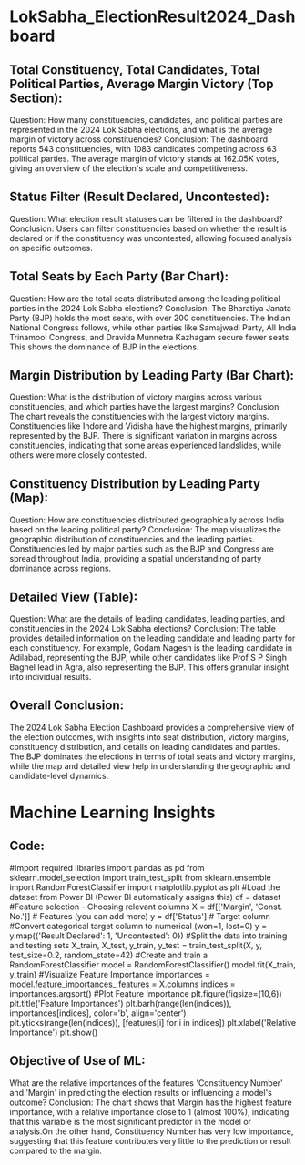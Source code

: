 # LokSabha_ElectionResult2024_Dashboard
## Total Constituency, Total Candidates, Total Political Parties, Average Margin Victory (Top Section):
Question: How many constituencies, candidates, and political parties are represented in the 2024 Lok Sabha elections, and what is the average margin of victory across constituencies?
Conclusion: The dashboard reports 543 constituencies, with 1083 candidates competing across 63 political parties. The average margin of victory stands at 162.05K votes, giving an overview of the election's scale and competitiveness.

## Status Filter (Result Declared, Uncontested):
Question: What election result statuses can be filtered in the dashboard?
Conclusion: Users can filter constituencies based on whether the result is declared or if the constituency was uncontested, allowing focused analysis on specific outcomes.

## Total Seats by Each Party (Bar Chart):
Question: How are the total seats distributed among the leading political parties in the 2024 Lok Sabha elections?
Conclusion: The Bharatiya Janata Party (BJP) holds the most seats, with over 200 constituencies. The Indian National Congress follows, while other parties like Samajwadi Party, All India Trinamool Congress, and Dravida Munnetra Kazhagam secure fewer seats. This shows the dominance of BJP in the elections.

## Margin Distribution by Leading Party (Bar Chart):
Question: What is the distribution of victory margins across various constituencies, and which parties have the largest margins?
Conclusion: The chart reveals the constituencies with the largest victory margins. Constituencies like Indore and Vidisha have the highest margins, primarily represented by the BJP. There is significant variation in margins across constituencies, indicating that some areas experienced landslides, while others were more closely contested.

## Constituency Distribution by Leading Party (Map):
Question: How are constituencies distributed geographically across India based on the leading political party?
Conclusion: The map visualizes the geographic distribution of constituencies and the leading parties. Constituencies led by major parties such as the BJP and Congress are spread throughout India, providing a spatial understanding of party dominance across regions.

## Detailed View (Table):
Question: What are the details of leading candidates, leading parties, and constituencies in the 2024 Lok Sabha elections?
Conclusion: The table provides detailed information on the leading candidate and leading party for each constituency. For example, Godam Nagesh is the leading candidate in Adilabad, representing the BJP, while other candidates like Prof S P Singh Baghel lead in Agra, also representing the BJP. This offers granular insight into individual results.

## Overall Conclusion:
The 2024 Lok Sabha Election Dashboard provides a comprehensive view of the election outcomes, with insights into seat distribution, victory margins, constituency distribution, and details on leading candidates and parties. The BJP dominates the elections in terms of total seats and victory margins, while the map and detailed view help in understanding the geographic and candidate-level dynamics.

# Machine Learning Insights
## Code:
#Import required libraries
import pandas as pd
from sklearn.model_selection import train_test_split
from sklearn.ensemble import RandomForestClassifier
import matplotlib.pyplot as plt
#Load the dataset from Power BI (Power BI automatically assigns this)
df = dataset
#Feature selection - Choosing relevant columns
X = df[['Margin', 'Const. No.']]  # Features (you can add more)
y = df['Status']  # Target column
#Convert categorical target column to numerical (won=1, lost=0)
y = y.map({'Result Declared': 1, 'Uncontested': 0})
#Split the data into training and testing sets
X_train, X_test, y_train, y_test = train_test_split(X, y, test_size=0.2, random_state=42)
#Create and train a RandomForestClassifier
model = RandomForestClassifier()
model.fit(X_train, y_train)
#Visualize Feature Importance
importances = model.feature_importances_
features = X.columns
indices = importances.argsort()
#Plot Feature Importance
plt.figure(figsize=(10,6))
plt.title('Feature Importances')
plt.barh(range(len(indices)), importances[indices], color='b', align='center')
plt.yticks(range(len(indices)), [features[i] for i in indices])
plt.xlabel('Relative Importance')
plt.show()

## Objective of Use of ML:
What are the relative importances of the features 'Constituency Number' and 'Margin' in predicting the election results or influencing a model's outcome?
Conclusion:
The chart shows that Margin has the highest feature importance, with a relative importance close to 1 (almost 100%), indicating that this variable is the most significant predictor in the model or analysis.On the other hand, Constituency Number has very low importance, suggesting that this feature contributes very little to the prediction or result compared to the margin.
